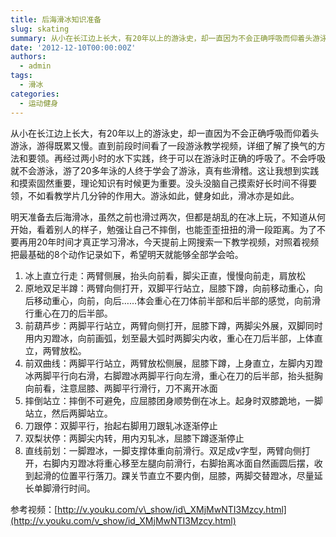 ```yaml
---
title: 后海滑冰知识准备
slug: skating
summary: 从小在长江边上长大，有20年以上的游泳史，却一直因为不会正确呼吸而仰着头游泳，游得既累又慢。直到前段时间看了一段游泳教学视频，详细了解了换气的方法和要领。再经过两小时的水下实践，终于可以在游泳时正确的呼吸了。
date: '2012-12-10T00:00:00Z'
authors:
  - admin
tags:
  - 滑冰
categories:
  - 运动健身
---
```


从小在长江边上长大，有20年以上的游泳史，却一直因为不会正确呼吸而仰着头游泳，游得既累又慢。直到前段时间看了一段游泳教学视频，详细了解了换气的方法和要领。再经过两小时的水下实践，终于可以在游泳时正确的呼吸了。不会呼吸就不会游泳，游了20多年泳的人终于学会了游泳，真有些滑稽。这让我想到实践和摸索固然重要，理论知识有时候更为重要。没头没脑自己摸索好长时间不得要领，不如看教学片几分钟的作用大。游泳如此，健身如此，滑冰亦是如此。

明天准备去后海滑冰，虽然之前也滑过两次，但都是胡乱的在冰上玩，不知道从何开始，看着别人的样子，勉强让自己不摔倒，也能歪歪扭扭的滑一段距离。为了不要再用20年时间才真正学习滑冰，今天提前上网搜索一下教学视频，对照着视频把最基础的8个动作记录如下，希望明天就能够全部学会哈。


1. 冰上直立行走：两臂侧展，抬头向前看，脚尖正直，慢慢向前走，肩放松
1. 原地双足半蹲：两臂向侧打开，双脚平行站立，屈膝下蹲，向前移动重心，向后移动重心，向前，向后……体会重心在刀体前半部和后半部的感觉，向前滑行重心在刀的后半部。
1. 前葫芦步：两脚平行站立，两臂向侧打开，屈膝下蹲，两脚尖外展，双脚同时用内刃蹬冰，向前画弧，划至最大弧时两脚尖内收，重心在刀后半部，上体直立，两臂放松。
1. 前双曲线：两脚平行站立，两臂放松侧展，屈膝下蹲，上身直立，左脚内刃蹬冰两脚平行向右滑，右脚蹬冰两脚平行向左滑，重心在刀的后半部，抬头挺胸向前看，注意屈膝、两脚平行滑行，刀不离开冰面
1. 摔倒站立：摔倒不可避免，应屈膝团身顺势倒在冰上。起身时双膝跪地，一脚站立，然后两脚站立。
1. 刀跟停：双脚平行，抬起右脚用刀跟轧冰逐渐停止
1. 双梨状停：两脚尖内转，用内刃轧冰，屈膝下蹲逐渐停止
1. 直线前划：一脚蹬冰，一脚支撑体重向前滑行。双足成v字型，两臂向侧打开，右脚内刃蹬冰将重心移至左腿向前滑行，右脚抬离冰面自然画圆后摆，收到起滑的位置平行落刀。踝关节直立不要内倒，屈膝，两脚交替蹬冰，尽量延长单脚滑行时间。

参考视频：[http://v.youku.com/v\_show/id\_XMjMwNTI3Mzcy.html](http://v.youku.com/v_show/id_XMjMwNTI3Mzcy.html)
